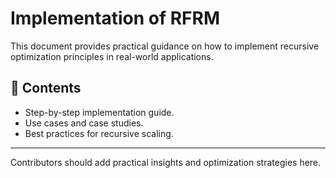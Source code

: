 # Implementation of RFRM

This document provides practical guidance on how to implement recursive optimization principles in real-world applications.

## 📄 Contents

- Step-by-step implementation guide.
- Use cases and case studies.
- Best practices for recursive scaling.

---

Contributors should add practical insights and optimization strategies here.
